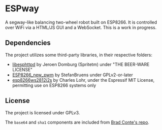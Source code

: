 # ESPway

A segway-like balancing two-wheel robot built on ESP8266. It is controlled over WiFi via a HTML/JS GUI and a WebSocket. This is a work in progress.

## Dependencies
The project utilizes some third-party libraries, in their respective folders:

* [libesphttpd](https://github.com/Spritetm/libesphttpd) by Jeroen Domburg (Spritetm) under "THE BEER-WARE LICENSE"
* [ESP8266_new_pwm](https://github.com/StefanBruens/ESP8266_new_pwm) by StefanBruens under GPLv2-or-later
* [esp8266ws2812i2s](https://github.com/cnlohr/esp8266ws2812i2s) by Charles Lohr, under the Espressif MIT License, permitting use on ESP8266 systems only

## License
The project is licensed under GPLv3.

The `base64` and `sha1` components are included from [Brad Conte's repo](https://github.com/B-Con/crypto-algorithms).

